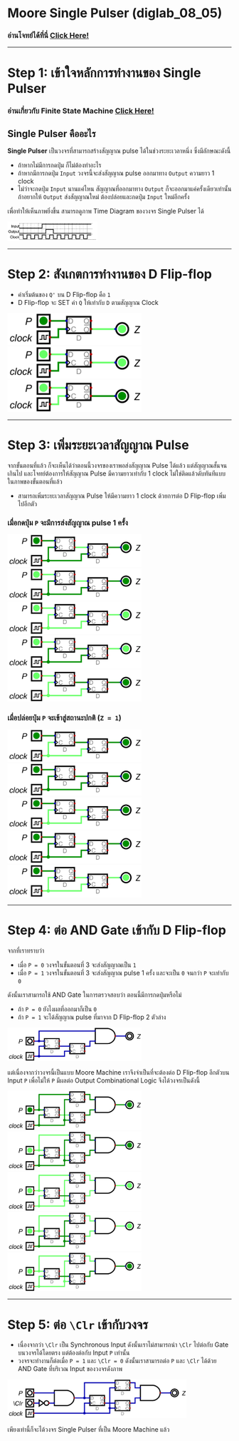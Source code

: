 # Moore Single Pulser (diglab_08_05)
### อ่านโจทย์ได้ที่นี่ [Click Here!](https://drive.google.com/file/d/1Xt7Xsm7_B7kqhWxjrkc16WKNJ4SE_HX7/view?usp=drive_link)

---
# Step 1: เข้าใจหลักการทำงานของ Single Pulser

### อ่านเกี่ยวกับ Finite State Machine [Click Here!](https://github.com/reisenx/2110263-DIG-LOGIC-LAB-I/blob/main/Lab%2008/diglab_08_02/diglab_08_02_sol.md#step-1-finite-state-machine)

## Single Pulser คืออะไร
**Single Pulser** เป็นวงจรที่สามารถสร้างสัญญาณ pulse ได้ในช่วงระยะเวลาหนึ่ง ซึ่งมีลักษณะดังนี้
- ถ้าหากไม่มีการกดปุ่ม ก็ไม่ต้องทำอะไร
- ถ้าหากมีการกดปุ่ม `Input` วงจรนี้จะส่งสัญญาณ pulse ออกมาทาง `Output` ความยาว 1 clock
- ไม่ว่าจะกดปุ่ม `Input` นานแค่ไหน สัญญาณที่ออกมาทาง `Output` ก็จะออกมาแค่ครั้งเดียวเท่านั้น ถ้าอยากให้ `Output` ส่งสัญญาณใหม่ ต้องปล่อยและกดปุ่ม `Input` ใหม่อีกครั้ง

เพื่อทำให้เห็นภาพยิ่งขึ้น สามารถดูภาพ Time Diagram ของวงจร Single Pulser ได้

<img src="https://raw.githubusercontent.com/reisenx/2110263-DIG-LOGIC-LAB-I/refs/heads/main/Lab%2008/diglab_08_05/diglab_08_05_pics/diglab_08_05_time.png" width=40% height=40%>

---

# Step 2: สังเกตการทำงานของ D Flip-flop

- ค่าเริ่มต้นของ `Q'` บน D Flip-flop คือ `1`
- D Flip-flop จะ SET ค่า `Q` ให้เท่ากับ `D` ตามสัญญาณ Clock

<img src="https://raw.githubusercontent.com/reisenx/2110263-DIG-LOGIC-LAB-I/refs/heads/main/Lab%2008/diglab_08_05/diglab_08_05_pics/diglab_08_05_Dflipflop01.png" width=60% height=60%>

<img src="https://raw.githubusercontent.com/reisenx/2110263-DIG-LOGIC-LAB-I/refs/heads/main/Lab%2008/diglab_08_05/diglab_08_05_pics/diglab_08_05_Dflipflop02.png" width=60% height=60%>

<img src="https://raw.githubusercontent.com/reisenx/2110263-DIG-LOGIC-LAB-I/refs/heads/main/Lab%2008/diglab_08_05/diglab_08_05_pics/diglab_08_05_Dflipflop03.png" width=60% height=60%>

---

# Step 3: เพิ่มระยะเวลาสัญญาณ Pulse

จากขั้นตอนที่แล้ว ก็จะเห็นได้ว่าตอนนี้วงจรของเราพอส่งสัญญาณ Pulse ได้แล้ว แต่สัญญาณสั้นจนเกินไป และโจทย์ต้องการให้สัญญาณ Pulse มีความยาวเท่ากับ 1 clock ไม่ใช่ติดแล้วดับทันทีแบบในภาพของขั้นตอนที่แล้ว

- สามารถเพิ่มระยะเวลาสัญญาณ Pulse ให้มีความยาว 1 clock ด้วยการต่อ D Flip-flop เพิ่มไปอีกตัว

### เมื่อกดปุ่ม `P` จะมีการส่งสัญญาณ pulse 1 ครั้ง

<img src="https://raw.githubusercontent.com/reisenx/2110263-DIG-LOGIC-LAB-I/refs/heads/main/Lab%2008/diglab_08_05/diglab_08_05_pics/diglab_08_05_delay01.png" width=60% height=60%>

<img src="https://raw.githubusercontent.com/reisenx/2110263-DIG-LOGIC-LAB-I/refs/heads/main/Lab%2008/diglab_08_05/diglab_08_05_pics/diglab_08_05_delay02.png" width=60% height=60%>

<img src="https://raw.githubusercontent.com/reisenx/2110263-DIG-LOGIC-LAB-I/refs/heads/main/Lab%2008/diglab_08_05/diglab_08_05_pics/diglab_08_05_delay03.png" width=60% height=60%>

<img src="https://raw.githubusercontent.com/reisenx/2110263-DIG-LOGIC-LAB-I/refs/heads/main/Lab%2008/diglab_08_05/diglab_08_05_pics/diglab_08_05_delay04.png" width=60% height=60%>

<img src="https://raw.githubusercontent.com/reisenx/2110263-DIG-LOGIC-LAB-I/refs/heads/main/Lab%2008/diglab_08_05/diglab_08_05_pics/diglab_08_05_delay05.png" width=60% height=60%>

### เมื่อปล่อยปุ่ม `P` จะเข้าสู่สถานะปกติ (`Z = 1`)

<img src="https://raw.githubusercontent.com/reisenx/2110263-DIG-LOGIC-LAB-I/refs/heads/main/Lab%2008/diglab_08_05/diglab_08_05_pics/diglab_08_05_delay06.png" width=60% height=60%>

<img src="https://raw.githubusercontent.com/reisenx/2110263-DIG-LOGIC-LAB-I/refs/heads/main/Lab%2008/diglab_08_05/diglab_08_05_pics/diglab_08_05_delay07.png" width=60% height=60%>

<img src="https://raw.githubusercontent.com/reisenx/2110263-DIG-LOGIC-LAB-I/refs/heads/main/Lab%2008/diglab_08_05/diglab_08_05_pics/diglab_08_05_delay08.png" width=60% height=60%>

<img src="https://raw.githubusercontent.com/reisenx/2110263-DIG-LOGIC-LAB-I/refs/heads/main/Lab%2008/diglab_08_05/diglab_08_05_pics/diglab_08_05_delay09.png" width=60% height=60%>

<img src="https://raw.githubusercontent.com/reisenx/2110263-DIG-LOGIC-LAB-I/refs/heads/main/Lab%2008/diglab_08_05/diglab_08_05_pics/diglab_08_05_delay10.png" width=60% height=60%>

---

# Step 4: ต่อ AND Gate เข้ากับ D Flip-flop

จากที่เราทราบว่า
- เมื่อ `P = 0` วงจรในขั้นตอนที่ 3 จะส่งสัญญาณเป็น `1`
- เมื่อ `P = 1` วงจรในขั้นตอนที่ 3 จะส่งสัญญาณ pulse 1 ครั้ง และจะเป็น `0` จนกว่า `P` จะเท่ากับ `0`

ดังนั้นเราสามารถใช้ AND Gate ในการตรวจสอบว่า ตอนนี้มีการกดปุ่มหรือไม่
- ถ้า `P = 0` ยังไงผลที่ออกมาก็เป็น `0`
- ถ้า `P = 1` จะได้สัญญาณ pulse ที่มาจาก D Flip-flop 2 ตัวล่าง

<img src="https://raw.githubusercontent.com/reisenx/2110263-DIG-LOGIC-LAB-I/refs/heads/main/Lab%2008/diglab_08_05/diglab_08_05_pics/diglab_08_05_moreDelay.png" width=60% height=60%>

แต่เนื่องจากว่าวงจรนี้เป็นแบบ Moore Machine เราจึงจำเป็นที่จะต้องต่อ D Flip-flop อีกตัวบน Input `P` เพื่อไม่ให้ `P` มีผลต่อ Output Combinational Logic จึงได้วงจรเป็นดังนี้

<img src="https://raw.githubusercontent.com/reisenx/2110263-DIG-LOGIC-LAB-I/refs/heads/main/Lab%2008/diglab_08_05/diglab_08_05_pics/diglab_08_05_realMoreDelay01.png" width=60% height=60%>

<img src="https://raw.githubusercontent.com/reisenx/2110263-DIG-LOGIC-LAB-I/refs/heads/main/Lab%2008/diglab_08_05/diglab_08_05_pics/diglab_08_05_realMoreDelay02.png" width=60% height=60%>

<img src="https://raw.githubusercontent.com/reisenx/2110263-DIG-LOGIC-LAB-I/refs/heads/main/Lab%2008/diglab_08_05/diglab_08_05_pics/diglab_08_05_realMoreDelay03.png" width=60% height=60%>

<img src="https://raw.githubusercontent.com/reisenx/2110263-DIG-LOGIC-LAB-I/refs/heads/main/Lab%2008/diglab_08_05/diglab_08_05_pics/diglab_08_05_realMoreDelay04.png" width=60% height=60%>

<img src="https://raw.githubusercontent.com/reisenx/2110263-DIG-LOGIC-LAB-I/refs/heads/main/Lab%2008/diglab_08_05/diglab_08_05_pics/diglab_08_05_realMoreDelay05.png" width=60% height=60%>

---

# Step 5: ต่อ `\Clr` เข้ากับวงจร

- เนื่องจากว่า `\Clr` เป็น Synchronous Input ดังนั้นเราไม่สามารถนำ `\Clr` ไปต่อกับ Gate บนวงจรได้โดยตรง แต่ต้องต่อกับ Input `P` เท่านั้น
- วงจรจะทำงานก็ต่อเมื่อ `P = 1` และ `\Clr = 0` ดังนั้นเราสามารถต่อ `P` และ `\Clr` ได้ด้วย AND Gate ที่บริเวณ Input ของวงจรดังภาพ

<img src="https://raw.githubusercontent.com/reisenx/2110263-DIG-LOGIC-LAB-I/refs/heads/main/Lab%2008/diglab_08_05/diglab_08_05.png" width=80% height=80%>

เพียงเท่านี้ก็จะได้วงจร Single Pulser ที่เป็น Moore Machine แล้ว
